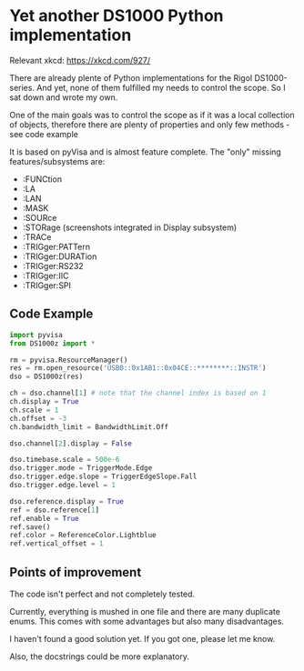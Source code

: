 # Yet another DS1000 Python implementation
Relevant xkcd: https://xkcd.com/927/

There are already plente of Python implementations for the Rigol DS1000-series. And yet, none of them fulfilled my needs to control the scope. So I sat down and wrote my own.

One of the main goals was to control the scope as if it was a local collection of objects, therefore there are plenty of properties and only few methods - see code example

It is based on pyVisa and is almost feature complete. The "only" missing features/subsystems are:

* :FUNCtion
* :LA
* :LAN
* :MASK
* :SOURce
* :STORage (screenshots integrated in Display subsystem)
* :TRACe
* :TRIGger:PATTern
* :TRIGger:DURATion
* :TRIGger:RS232
* :TRIGger:IIC
* :TRIGger:SPI

## Code Example
``` python
import pyvisa
from DS1000z import *

rm = pyvisa.ResourceManager()
res = rm.open_resource('USB0::0x1AB1::0x04CE::********::INSTR')
dso = DS1000z(res)

ch = dso.channel[1] # note that the channel index is based on 1
ch.display = True
ch.scale = 1
ch.offset = -3
ch.bandwidth_limit = BandwidthLimit.Off

dso.channel[2].display = False

dso.timebase.scale = 500e-6
dso.trigger.mode = TriggerMode.Edge
dso.trigger.edge.slope = TriggerEdgeSlope.Fall
dso.trigger.edge.level = 1

dso.reference.display = True
ref = dso.reference[1]
ref.enable = True
ref.save()
ref.color = ReferenceColor.Lightblue
ref.vertical_offset = 1
```

## Points of improvement
The code isn't perfect and not completely tested.

Currently, everything is mushed in one file and there are many duplicate enums.
This comes with some advantages but also many disadvantages.

I haven't found a good solution yet. If you got one, please let me know.

Also, the docstrings could be more explanatory.